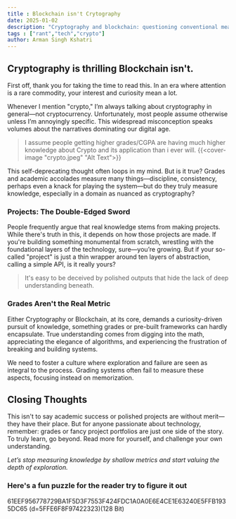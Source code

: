 ```yaml
---
title : Blockchain isn't Crytography
date: 2025-01-02
description: "Cryptography and blockchain: questioning conventional measure of knowledge"
tags : ["rant","tech","crypto"]
author: Arman Singh Kshatri
---
```


## Cryptography is thrilling Blockchain isn't.

First off, thank you for taking the time to read this. In an era where attention is a rare commodity, your interest and curiosity mean a lot.

Whenever I mention "crypto," I’m always talking about cryptography in general—not cryptocurrency. Unfortunately, most people assume otherwise unless I’m annoyingly specific. This widespread misconception speaks volumes about the narratives dominating our digital age.

> I assume people getting higher grades/CGPA are having much higher knowledge about Crypto and its application than i ever will.
{{<cover-image "crypto.jpeg" "Alt Text">}}

This self-deprecating thought often loops in my mind. But is it true? Grades and academic accolades measure many things—discipline, consistency, perhaps even a knack for playing the system—but do they truly measure knowledge, especially in a domain as nuanced as cryptography?

### Projects: The Double-Edged Sword
People frequently argue that real knowledge stems from making projects. While there's truth in this, it depends on how those projects are made. If you're building something monumental from scratch, wrestling with the foundational layers of the technology, sure—you’re growing. But if your so-called "project" is just a thin wrapper around ten layers of abstraction, calling a simple API, is it really yours?

> It's easy to be deceived by polished outputs that hide the lack of deep understanding beneath.

### Grades Aren't the Real Metric
Either Cryptography or Blockchain, at its core, demands a curiosity-driven pursuit of knowledge, something grades or pre-built frameworks can hardly encapsulate. True understanding comes from digging into the math, appreciating the elegance of algorithms, and experiencing the frustration of breaking and building systems.

We need to foster a culture where exploration and failure are seen as integral to the process. Grading systems often fail to measure these aspects, focusing instead on memorization.

## Closing Thoughts
This isn't to say academic success or polished projects are without merit—they have their place. But for anyone passionate about technology, remember: grades or fancy project portfolios are just one side of the story. To truly learn, go beyond. Read more for yourself, and challenge your own understanding.

*Let’s stop measuring knowledge by shallow metrics and start valuing the depth of exploration.*

### Here's a fun puzzle for the reader try to figure it out
61EEF956778729BA1F5D3F7553F424FDC1A0A0E6E4CE1E63240E5FFB1935DC65 (d=5FFE6F8F97422323)(128 Bit)
